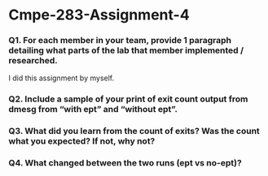 # Cmpe-283-Assignment-4  
### Q1. For each member in your team, provide 1 paragraph detailing what parts of the lab that member implemented / researched.  
I did this assignment by myself.
### Q2. Include a sample of your print of exit count output from dmesg from “with ept” and “without ept”.

### Q3. What did you learn from the count of exits? Was the count what you expected? If not, why not?
### Q4. What changed between the two runs (ept vs no-ept)?
